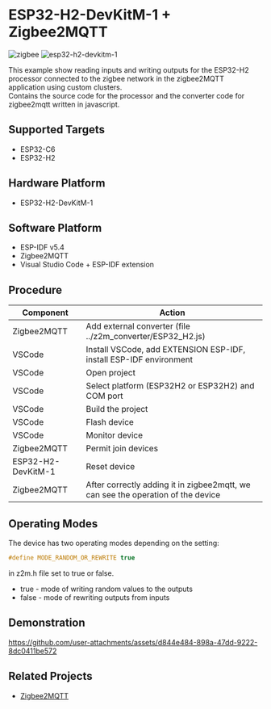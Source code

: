 # ESP32-H2-DevKitM-1 + Zigbee2MQTT
![zigbee](https://github.com/user-attachments/assets/bbb3fd09-c9fe-449e-9a9b-129e5e6c79af)
![esp32-h2-devkitm-1](https://github.com/user-attachments/assets/c77d54e3-c5ce-4278-bef6-b1f04a8e2a4d)


This example show reading inputs and writing outputs for the ESP32-H2 processor connected to the zigbee network in the zigbee2MQTT application using custom clusters.  
Contains the source code for the processor and the converter code for zigbee2mqtt written in javascript.

## Supported Targets 
  - ESP32-C6
  - ESP32-H2

## Hardware Platform
  - ESP32-H2-DevKitM-1

## Software Platform
  - ESP-IDF v5.4  
  - Zigbee2MQTT  
  - Visual Studio Code + ESP-IDF extension  

## Procedure
| Component            | Action                                                               |
|----------------------|----------------------------------------------------------------------|
| Zigbee2MQTT          | Add external converter (file ../z2m_converter/ESP32_H2.js)           |
| VSCode               | Install VSCode, add EXTENSION ESP-IDF, install ESP-IDF environment   |
| VSCode               | Open project                                                         |
| VSCode               | Select platform (ESP32H2 or ESP32H2) and COM port                    |
| VSCode               | Build the project                                                    |
| VSCode               | Flash device                                                         |
| VSCode               | Monitor device                                                       |
| Zigbee2MQTT          | Permit join devices                                                  |
| ESP32-H2-DevKitM-1   | Reset device                                                         |
| Zigbee2MQTT          | After correctly adding it in zigbee2mqtt, we can see the operation of the device |

## Operating Modes
The device has two operating modes depending on the setting:  
```c
#define MODE_RANDOM_OR_REWRITE true
```
in z2m.h file set to true or false.
  - true  - mode of writing random values ​​to the outputs
  - false - mode of rewriting outputs from inputs

## Demonstration
https://github.com/user-attachments/assets/d844e484-898a-47dd-9222-8dc0411be572

## Related Projects
* [Zigbee2MQTT](https://www.zigbee2mqtt.io/)





